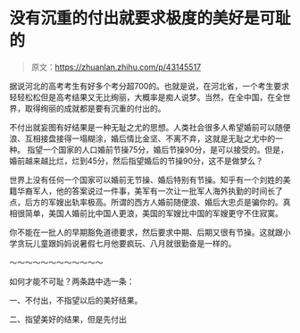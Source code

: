 # 没有沉重的付出就要求极度的美好是可耻的

> 原文：<https://zhuanlan.zhihu.com/p/43145517>

据说河北的高考考生有好多个考分超700的。也就是说，在河北省，一个考生要求轻轻松松但是高考结果又无比绚丽，大概率是痴人说梦。当然，在全中国，在全世界，取得绚丽的成就都是要有沉重的付出的。

不付出就妄图有好结果是一种无耻之尤的思想。人类社会很多人希望婚前可以随便浪、互相接盘接得一塌糊涂，婚后情比金坚、不离不弃，这就是无耻之尤中的一种。 指望一个国家的人口婚前节操75分，婚后节操90分，是可以接受的。但是，婚前越来越比烂，烂到45分，然后指望婚后的节操90分，这不是做梦么？

世界上没有任何一个国家可以婚前无节操、婚后特别有节操。知乎有一个刘姓的美籍华裔军人，他的答案说过一件事，美军有一次让一批军人海外执勤的时间长了点，后方的军嫂出轨率极高。所谓的西方人婚前随便浪、婚后大忠贞是骗你的。真相很简单，美国人婚前比中国人更浪，美国的军嫂比中国的军嫂更守不住寂寞。

你不能在一批人的早期豁免道德要求，然后要求中期、后期又很有节操。这就跟小学贪玩儿童跟妈妈说暑假七月他要疯玩、八月就很勤奋是一样的。

～～～～～～～～～～～～

如何才能不可耻？两条路中选一条：

一、不付出，不指望以后的美好结果。

二、指望美好的结果，但是先付出